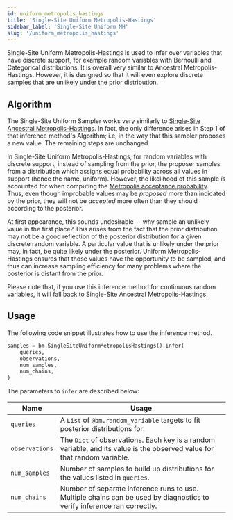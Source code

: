 ```yaml
---
id: uniform_metropolis_hastings
title: 'Single-Site Uniform Metropolis-Hastings'
sidebar_label: 'Single-Site Uniform MH'
slug: '/uniform_metropolis_hastings'
---
```


Single-Site Uniform Metropolis-Hastings is used to infer over variables that have discrete support, for example random variables with Bernoulli and Categorical distributions. It is overall very similar to Ancestral Metropolis-Hastings. However, it is designed so that it will even explore discrete samples that are unlikely under the prior distribution.

## Algorithm

The Single-Site Uniform Sampler works very similarly to [Single-Site Ancestral Metropolis-Hastings](ancestral_metropolis_hastings.md). In fact, the only difference arises in Step 1 of that inference method's Algorithm; i.e, in the way that this sampler proposes a new value. The remaining steps are unchanged.

In Single-Site Uniform Metropolis-Hastings, for random variables with discrete support, instead of sampling from the prior, the proposer samples from a distribution which assigns equal probability across all values in support (hence the name, uniform). However, the likelihood of this sample _is_ accounted for when computing the [Metropolis acceptance probability](https://en.wikipedia.org/wiki/Metropolis%E2%80%93Hastings_algorithm#Formal_derivation). Thus, even though improbable values may be _proposed_ more than indicated by the prior, they will not be _accepted_ more often than they should according to the posterior.

At first appearance, this sounds undesirable -- why sample an unlikely value in the first place? This arises from the fact that the prior distribution may not be a good reflection of the posterior distribution for a given discrete random variable. A particular value that is unlikely under the prior may, in fact, be quite likely under the posterior. Uniform Metropolis-Hastings ensures that those values have the opportunity to be sampled, and thus can increase sampling efficiency for many problems where the posterior is distant from the prior.

Please note that, if you use this inference method for continuous random variables, it will fall back to Single-Site Ancestral Metropolis-Hastings.

## Usage

The following code snippet illustrates how to use the inference method.

```py
samples = bm.SingleSiteUniformMetropolisHastings().infer(
    queries,
    observations,
    num_samples,
    num_chains,
)
```

The parameters to `infer` are described below:

| Name | Usage
| --- | ---
| `queries` | A `List` of `@bm.random_variable` targets to fit posterior distributions for.
| `observations` | The `Dict` of observations. Each key is a random variable, and its value is the observed value for that random variable.
| `num_samples` | Number of samples to build up distributions for the values listed in `queries`.
| `num_chains` | Number of separate inference runs to use. Multiple chains can be used by diagnostics to verify inference ran correctly.
